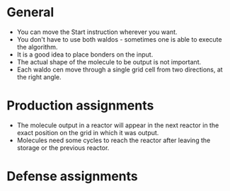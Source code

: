 # General
* You can move the Start instruction wherever you want.
* You don't have to use both waldos - sometimes one is able to execute the algorithm.
* It is a good idea to place bonders on the input.
* The actual shape of the molecule to be output is not important.
* Each waldo cen move through a single grid cell from two directions, at the right angle.
# Production assignments
* The molecule output in a reactor will appear in the next reactor in the exact position on the grid in which it was output.
* Molecules need some cycles to reach the reactor after leaving the storage or the previous reactor.
# Defense assignments